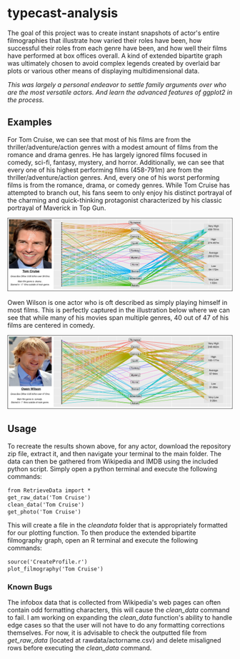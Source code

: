 # typecast-analysis
The goal of this project was to create instant snapshots of actor's entire filmographies that illustrate how varied their roles have been, how successful their roles from each genre have been, and how well their films have performed at box offices overall. A kind of extended bipartite graph was ultimately chosen to avoid complex legends created by overlaid bar plots or various other means of displaying multidimensional data. 

*This was largely a personal endeavor to settle family arguments over who are the most versatile actors. And learn the advanced features of ggplot2 in the process.*



## Examples
For Tom Cruise, we can see that most of his films are from the thriller/adventure/action genres with a modest amount of films from the romance and drama genres. He has largely ignored films focused in comedy, sci-fi, fantasy, mystery, and horror. Additionally, we can see that every one of his highest performing films (458-791m) are from the thriller/adventure/action genres. And, every one of his worst performing films is from the romance, drama, or comedy genres. While Tom Cruise has attempted to branch out, his fans seem to only enjoy his distinct portrayal of the charming and quick-thinking protagonist characterized by his classic portrayal of Maverick in Top Gun.

![alt text](output/TomCruise.png "")



Owen Wilson is one actor who is oft described as simply playing himself in most films. This is perfectly captured in the illustration below where we can see that while many of his movies span multiple genres, 40 out of 47 of his films are centered in comedy.

![alt text](output/OwenWilson.png? "")

## Usage
To recreate the results shown above, for any actor, download the repository zip file, extract it, and then navigate your terminal to the main folder. The data can then be gathered from Wikipedia and IMDB using the included python script. Simply open a python terminal and execute the following commands:
````
from RetrieveData import *
get_raw_data('Tom Cruise')
clean_data('Tom Cruise')
get_photo('Tom Cruise')
````
This will create a file in the *cleandata* folder that is appropriately formatted for our plotting function. To then produce the extended bipartite filmography graph, open an R terminal and execute the following commands:
````
source('CreateProfile.r')
plot_filmography('Tom Cruise')
````
### Known Bugs
The infobox data that is collected from Wikipedia's web pages can often contain odd formatting characters, this will cause the *clean_data* command to fail. I am working on expanding the *clean_data* function's ability to handle edge cases so that the user will not have to do any formatting corrections themselves. For now, it is advisable to check the outputted file from *get_raw_data* (located at rawdata/actorname.csv) and delete misaligned rows before executing the *clean_data* command. 

